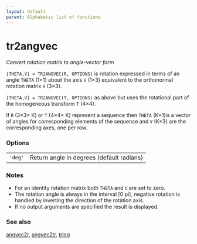 ```yaml
---
layout: default
parent: Alphabetic list of functions
---
```

# tr2angvec
_Convert rotation matrix to angle-vector form_


```[THETA,V] = TR2ANGVEC(R, OPTIONS)``` is rotation expressed in terms of an
angle `THETA` (1&times;1) about the axis `V` (1&times;3) equivalent to the orthonormal rotation
matrix `R` (3&times;3).


```[THETA,V] = TR2ANGVEC(T, OPTIONS)``` as above but uses the rotational part of the
homogeneous transform `T` (4&times;4).


If `R` (3&times;3&times; K) or `T` (4&times;4&times; K) represent a sequence then `THETA` (K&times;1)is a vector
of angles for corresponding elements of the sequence and `V` (K&times;3) are the
corresponding axes, one per row.
### Options

| | |
|---|---|
| `'deg'` | Return angle in degrees (default radians) |


### Notes
* For an identity rotation matrix both `THETA` and `V` are set to zero.
* The rotation angle is always in the interval [0 pi], negative rotation    is handled by inverting the direction of the rotation axis.
* If no output arguments are specified the result is displayed.

### See also

[angvec2r](angvec2r.md), [angvec2tr](angvec2tr.md), [trlog](trlog.md)
